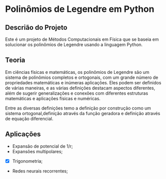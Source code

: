# Polinômios de Legendre em Python

## Descrião do Projeto

Este é um projeto de Métodos Computacionais em Física que se baseia em solucionar os polinômios de Legendre usando a linguagem Python.

## Teoria

Em ciências físicas e matemáticas, os polinômios de Legendre são um sistema de polinômios completos e ortogonais, com um grande número de propriedades matemáticas e inúmeras aplicações. Eles podem ser definidos de várias maneiras, e as várias definições destacam aspectos diferentes, além de sugerir generalizações e conexões com diferentes estruturas matemáticas e aplicações físicas e numéricas.

Entre as diversas definições temo a definição por construção como um sistema ortogonal,definição através da função geradora e definição através de equação diferencial.

## Aplicações

  - Expansão de potencial de 1/r;
  - Expansões multipolares;
  - [x] Trigonometria;
 - Redes neurais recorrentes;
